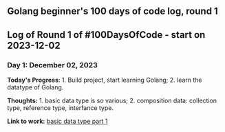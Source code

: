 ## Golang beginner's 100 days of code log, round 1

## Log of Round 1 of #100DaysOfCode - start on 2023-12-02

### Day 1: December 02, 2023

**Today's Progress**: 1. Build project, start learning Golang; 2. learn the datatype of Golang.

**Thoughts:** 1. basic data type is so various; 2. composition data: collection type, reference type, interfance type.

**Link to work:** [basic data type part 1](https://github.com/ZarkMedo/golang-beginner/commit/78c779b8508a85a42a2619d6133449cb8e1bdedc)

